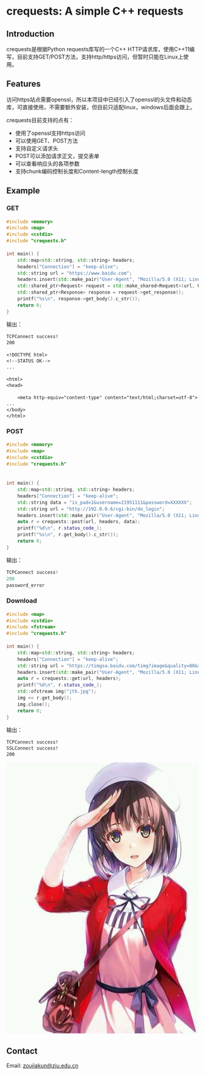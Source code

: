 # crequests: A simple C++ requests

## Introduction

crequests是根据Python requests库写的一个C++ HTTP请求库，使用C++11编写，目前支持GET/POST方法，支持http/https访问，但暂时只能在Linux上使用。

## Features

访问https站点需要openssl，所以本项目中已经引入了openssl的头文件和动态库，可直接使用，不需要额外安装，但目前只适配linux，windows后面会跟上。

crequests目前支持的点有：

- 使用了openssl支持https访问
- 可以使用GET、POST方法
- 支持自定义请求头
- POST可以添加请求正文，提交表单
- 可以查看响应头的各项参数
- 支持chunk编码控制长度和Content-length控制长度

## Example

### GET

```cpp
#include <memory>
#include <map>
#include <cstdio>
#include "crequests.h"

int main() {
    std::map<std::string, std::string> headers;
    headers["Connection"] = "keep-alive";
    std::string url = "https://www.baidu.com";
    headers.insert(std::make_pair("User-Agent", "Mozilla/5.0 (X11; Linux x86_64) AppleWebKit/537.36 (KHTML, like Gecko) Chrome/77.0.3865.90 Safari/537.36"));
    std::shared_ptr<Request> request = std::make_shared<Request>(url, GET, headers);
    std::shared_ptr<Response> response = request->get_response();
    printf("%s\n", response->get_body().c_str());
    return 0;
}
```

输出：

```http
TCPConnect success!
200

<!DOCTYPE html>
<!--STATUS OK-->
...

<html>
<head>
    
    <meta http-equiv="content-type" content="text/html;charset=utf-8">
...
</body>
</html>
```

### POST

```cpp
#include <memory>
#include <map>
#include <cstdio>
#include "crequests.h"


int main() {
    std::map<std::string, std::string> headers;
    headers["Connection"] = "keep-alive";
    std::string data = "is_pad=1&username=21951111&password=XXXXXX";
    std::string url = "http://192.0.0.6/cgi-bin/do_login";
    headers.insert(std::make_pair("User-Agent", "Mozilla/5.0 (X11; Linux x86_64) AppleWebKit/537.36 (KHTML, like Gecko) Chrome/77.0.3865.90 Safari/537.36"));
    auto r = crequests::post(url, headers, data);
    printf("%d\n", r.status_code_);
    printf("%s\n", r.get_body().c_str());
    return 0;
}
```

输出：

```cpp
TCPConnect success!
200
password_error
```

### Download

```cpp
#include <map>
#include <cstdio>
#include <fstream>
#include "crequests.h"

int main() {
    std::map<std::string, std::string> headers;
    headers["Connection"] = "keep-alive";
    std::string url = "https://timgsa.baidu.com/timg?image&quality=80&size=b9999_10000&sec=1570721042152&di=60e08fccf7e7164987a4ff62e43bcfd5&imgtype=0&src=http%3A%2F%2Fi0.hdslb.com%2Fbfs%2Farticle%2F3c2753503ae4955cd4fd3ae1824bac7d15320532.jpg";
    headers.insert(std::make_pair("User-Agent", "Mozilla/5.0 (X11; Linux x86_64) AppleWebKit/537.36 (KHTML, like Gecko) Chrome/77.0.3865.90 Safari/537.36"));
    auto r = crequests::get(url, headers);
    printf("%d\n", r.status_code_);
    std::ofstream img("jth.jpg");
    img << r.get_body();
    img.close();
    return 0;
}
```

输出：

```http
TCPConnect success!
SSLConnect success!
200
```

![img](media/jth.jpg)

## Contact

Email: zoujiakun@zju.edu.cn